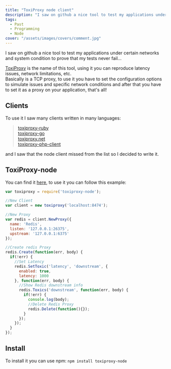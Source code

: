 ```yaml
---
title: "ToxiProxy node client"
description: "I saw on github a nice tool to test my applications under certain networks and system condition to prove that my tests never fail..."
tags:
  - Past
  - Programming
  - Node
cover: "/assets/images/covers/comment.jpg"
---
```


I saw on github a nice tool to test my applications under certain networks and system condition to prove that my tests never fail...

[ToxiProxy](https://github.com/shopify/toxiproxy) is the name of this tool, using it you can reproduce latency issues, network limitations, etc.   
Basically is a TCP proxy, to use it you have to set the configuration options to simulate issues and specific network conditions and after that you have to set it as a proxy on your application, that's all!

## Clients
To use it I saw many clients written in many languages:

> [toxiproxy-ruby](https://github.com/Shopify/toxiproxy-ruby)   
> [toxiproxy-go](https://github.com/Shopify/toxiproxy/tree/master/client)   
> [toxiproxy.net](https://github.com/mdevilliers/Toxiproxy.Net)   
> [toxiproxy-php-client](https://github.com/ihsw/toxiproxy-php-client)

and I saw that the node client missed from the list so I decided to write it.

## ToxiProxy-node
 
You can find it [here](https://github.com/dlion/toxiproxy-node), to use it you can follow this example:

```js
var toxiproxy = require('toxiproxy-node');

//New Client
var client = new toxiproxy('localhost:8474');

//New Proxy
var redis = client.NewProxy({
  name: 'Redis',
  listen: '127.0.0.1:26375',
  upstream: '127.0.0.1:6375'
});

//Create redis Proxy
redis.Create(function(err, body) {
  if(!err) {
    //Set Latency
    redis.SetToxic('latency', 'downstream', {
      enabled: true,
      latency: 1000
    }, function(err, body) {
      //Show Redis downstream info
      redis.Toxics('downstream', function(err, body) {
        if(!err) {
          console.log(body);
          //Delete Redis Proxy
          redis.Delete(function(){});
        }
      });
    });
  }
});
```

## Install
To install it you can use npm: `npm install toxiproxy-node`
